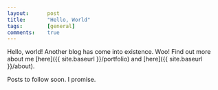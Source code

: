 ```yaml
---
layout:      post
title:       "Hello, World"
tags:        [general]
comments:    true
---
```


Hello, world! Another blog has come into existence. Woo! Find out more about me [here]({{ site.baseurl }}/portfolio) and [here]({{ site.baseurl }}/about).

Posts to follow soon. I promise.


